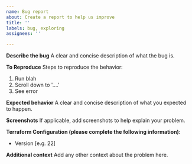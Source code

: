 ```yaml
---
name: Bug report
about: Create a report to help us improve
title: ''
labels: bug, exploring
assignees: ''

---
```


**Describe the bug**
A clear and concise description of what the bug is.

**To Reproduce**
Steps to reproduce the behavior:

1. Run blah
2. Scroll down to '....'
3. See error

**Expected behavior**
A clear and concise description of what you expected to happen.

**Screenshots**
If applicable, add screenshots to help explain your problem.

**Terraform Configuration (please complete the following information):**

- Version [e.g. 22]

**Additional context**
Add any other context about the problem here.
